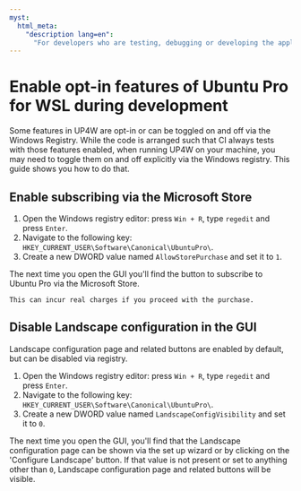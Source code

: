 ```yaml
---
myst:
  html_meta:
    "description lang=en":
      "For developers who are testing, debugging or developing the application."
---
```


# Enable opt-in features of Ubuntu Pro for WSL during development


Some features in UP4W are opt-in or can be toggled on and off via the Windows Registry.
While the code is arranged such that CI always tests with those features enabled,
when running UP4W on your machine, you may need to toggle them on and off
explicitly via the Windows registry. This guide shows you how to do that.

## Enable subscribing via the Microsoft Store

1. Open the Windows registry editor: press `Win + R`, type `regedit` and press `Enter`.
1. Navigate to the following key: `HKEY_CURRENT_USER\Software\Canonical\UbuntuPro\`.
1. Create a new DWORD value named `AllowStorePurchase` and set it to `1`.

The next time you open the GUI you'll find the button to subscribe to Ubuntu
Pro via the Microsoft Store.

```{warning}
This can incur real charges if you proceed with the purchase.
```

## Disable Landscape configuration in the GUI

Landscape configuration page and related buttons are enabled by default, but can be disabled via registry.

1. Open the Windows registry editor: press `Win + R`, type `regedit` and press `Enter`.
1. Navigate to the following key: `HKEY_CURRENT_USER\Software\Canonical\UbuntuPro\`.
1. Create a new DWORD value named `LandscapeConfigVisibility` and set it to `0`.

The next time you open the GUI, you'll find that the Landscape configuration
page can be shown via the set up wizard or by clicking on the 'Configure
Landscape' button.
If that value is not present or set to anything other than `0`, Landscape configuration page
and related buttons will be visible.
